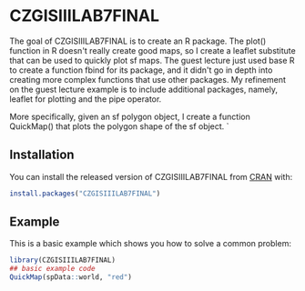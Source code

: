 
# CZGISIIILAB7FINAL

<!-- badges: start -->
<!-- badges: end -->

The goal of CZGISIIILAB7FINAL is to create an R package. The plot() function in R doesn't really create good maps, so I create a leaflet substitute that can be used to quickly plot sf maps. The guest lecture just used base R to create a function fbind for its package, and it didn't go in depth into creating more complex functions that use other packages. My refinement on the guest lecture example is to include additional packages, namely, leaflet for plotting and the pipe operator. 

More specifically, given an sf polygon object, I create a function QuickMap() that plots the polygon shape of the sf object. `

## Installation

You can install the released version of CZGISIIILAB7FINAL from [CRAN](https://CRAN.R-project.org) with:

``` r
install.packages("CZGISIIILAB7FINAL")
```

## Example

This is a basic example which shows you how to solve a common problem:

``` r
library(CZGISIIILAB7FINAL)
## basic example code
QuickMap(spData::world, "red")
```

